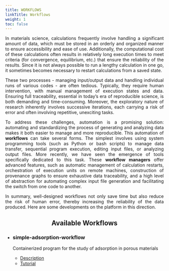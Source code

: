 ```yaml
---
title: WORKFLOWS
linkTitle: Workflows
weight: 1
toc: false
---
```


<div align="justify" class="mt-4">

In materials science, calculations frequently involve handling a significant amount of data, which must be stored in an orderly and organized manner to ensure accessibility and ease of use. Additionally, the computational cost of these calculations often results in relatively long execution times to meet criteria (for convergence, equilibrium, etc.) that ensure the reliability of the results. Since it is not always possible to run a lengthy calculation in one go, it sometimes becomes necessary to restart calculations from a saved state.

These two processes - managing input/output data and handling individual runs of various codes - are often tedious. Typically, they require human intervention, with manual management of execution states and data. Ensuring full traceability, essential in today’s era of reproducible science, is both demanding and time-consuming. Moreover, the exploratory nature of research inherently involves successive iterations, each carrying a risk of error and often involving repetitive, unexciting tasks.

To address these challenges, automation is a promising solution: automating and standardizing the process of generating and analyzing data makes it both easier to manage and more reproducible. This automation of **workflows** can take several forms. The simplest involves using system programming tools (such as Python or bash scripts) to manage data transfer, sequential program execution, editing input files, or analyzing output files. More recently, we have seen the emergence of tools specifically dedicated to this task. These **workflow managers** offer advanced features, such as automatic management of calculation restarts, orchestration of execution units on remote machines, construction of provenance graphs to ensure exhaustive data traceability, and a high level of abstraction for automating complex input file generation and facilitating the switch from one code to another.

In summary, well-designed workflows not only save time but also reduce the risk of human error, thereby increasing the reliability of the data produced. Here are some developments on the platform in this direction.

</div>

<div align="center"><h2>Available Workflows</h2></div>

- ### simple-adsorption-workflow

  Containerized program for the study of adsorption in porous materials
  - [Description](/workflows/saw/description)
  - [Tutorial](/workflows/saw/tutorial)
